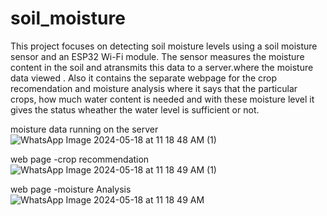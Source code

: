 # soil_moisture
This project focuses on detecting soil moisture levels using a soil moisture sensor and an ESP32 Wi-Fi module. The sensor measures the moisture content in the soil and atransmits this data to a server.where the moisture data viewed . Also it contains the separate webpage for the crop recomendation and   moisture analysis where it says that the particular crops, how much water content is needed and with these moisture level it gives the status wheather the water level is sufficient or not.


moisture data running on the server
![WhatsApp Image 2024-05-18 at 11 18 48 AM (1)](https://github.com/4sf21cs116/soil_moisture/assets/135849003/d2ce5bcd-f577-49b3-80b1-39377a0b20bb)

web page -crop recommendation
![WhatsApp Image 2024-05-18 at 11 18 49 AM (1)](https://github.com/4sf21cs116/soil_moisture/assets/135849003/72ad40ed-8577-4799-9c60-ca4ee681a6ac)

web page -moisture Analysis
![WhatsApp Image 2024-05-18 at 11 18 49 AM](https://github.com/4sf21cs116/soil_moisture/assets/135849003/e22ee650-118d-4890-a7d0-41886ea2b30e)

